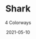 ---
image_primary: "img/product_main_121_shark-main.jpg"
image_secondary: "img/colorway_121_snow.jpg"
description: "The%20world%u2019s%20most%20popular%20non-color%2C%20White%2C%20executed%20and%20engineered%20to%20perfection%20in%205%20perfect%20shades.%20Ink%20resistant%2C%20ink%20defiant%2C%20ink%20adverse%20and%20ink%20erasable.%20SHARK%20withstands%20repeated%20cleanings%20with%20no%20smearing%20or%20ghosting%2C%20and%20delivers%20both%20on%20performance%20and%20style%20for%20high%20traffic%20areas.%20UV%20tolerant%2C%20mildew%20and%20moisture%20resistant%2C%20and%20bleach-cleanable%20with%20anti-bacterial%20properties%20-%20a%20testament%20to%20the%20power%20of%20current%20technology."
tags: 
  - "Textiles"
designer: "Joseph Noble"
href: "https://www.josephnoble.com/collections/shark/"
title: "Shark"
subtitle: "4 Colorways"
category: "Textiles"
manufacturer: "Joseph Noble"
slug: "/manufacturers/joseph-noble/textiles/joseph-noble-shark"
date: "2021-05-10"
---
